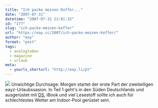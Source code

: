 ```yaml
---
title: "Ich packe meinen Koffer..."
date: "2007-07-31"
datetime: "2007-07-31 21:01:32"
id: "177"
slug: "ich-packe-meinen-koffer"
url: "https://eay.cc/2007/ich-packe-meinen-koffer/"
author: "eay"
format: "post"
tags:
  - analogleben
  - magazine
  - urlaub
meta:
  - yourls_shorturl: "http://eay.li/pt"
---
```


![](/uploads/2007/gepaeck.jpg) Unwichtige Durchsage: Morgen startet der erste Part der zweiteiligen eayz-Urlaubssasion. In Teil 1 geht's in den Süden Deutschlands und ausgerüstet mit [DS](http://eay.cc/blog/2006/06/nintendo_ds_lit_1.shtml), iBook und viel Lesestoff sollte ich auch für schlechtestes Wetter am Indoor-Pool gerüstet sein.
